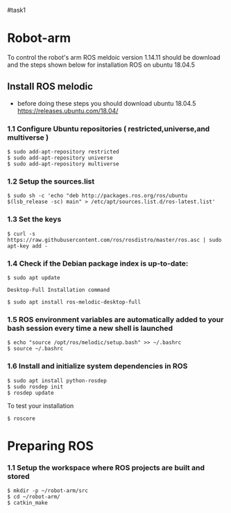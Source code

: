 #task1 
# Robot-arm
To control the robot's arm ROS meldoic version 1.14.11 should be download and the steps shown below for installation ROS on ubuntu 18.04.5 

## Install ROS melodic 
- before doing these steps you should download ubuntu 18.04.5 https://releases.ubuntu.com/18.04/
 
### 1.1 Configure Ubuntu repositories ( restricted,universe,and multiverse )
``` 
$ sudo add-apt-repository restricted
$ sudo add-apt-repository universe
$ sudo add-apt-repository multiverse
```

### 1.2 Setup the sources.list
``` 
$ sudo sh -c 'echo "deb http://packages.ros.org/ros/ubuntu $(lsb_release -sc) main" > /etc/apt/sources.list.d/ros-latest.list'

``` 

### 1.3 Set the keys
```
$ curl -s https://raw.githubusercontent.com/ros/rosdistro/master/ros.asc | sudo apt-key add -
```

### 1.4 Check if the Debian package index is up-to-date:
```
$ sudo apt update
```
    Desktop-Full Installation command
```
$ sudo apt install ros-melodic-desktop-full
```

### 1.5 ROS environment variables are automatically added to your bash session every time a new shell is launched
```
$ echo "source /opt/ros/melodic/setup.bash" >> ~/.bashrc
$ source ~/.bashrc
```

### 1.6 Install and initialize system dependencies in ROS
```
$ sudo apt install python-rosdep
$ sudo rosdep init
$ rosdep update
```

To test your installation
```
$ roscore
```

# Preparing ROS

### 1.1  Setup the workspace where ROS projects are built and stored
 ```
$ mkdir -p ~/robot-arm/src
$ cd ~/robot-arm/
$ catkin_make
```
